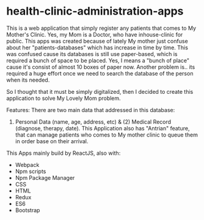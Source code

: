 # health-clinic-administration-apps

This is a web application that simply register any patients that comes to My Mother's Clinic.
Yes, my Mom is a Doctor, who have inhouse-clinic for public. 
This apps was created because of lately My mother just confuse about her "patients-databases" which has increase in time by time.
This was confused cause its databases is still use paper-based, which is required a bunch of space to be placed. 
Yes, I means a "bunch of place" cause it's consist of almost 10 boxes of paper now.
Another problem is.. its required a huge effort once we need to search the database of the person when its needed.

So I thought that it must be simply digitalized, then I decided to create this application to solve My Lovely Mom problem.

Features:
There are two main data that addressed in this database: 
1) Personal Data (name, age, address, etc) & (2) Medical Record (diagnose, therapy, date).
This Application also has "Antrian" feature, that can manage patients who comes to My mother clinic to queue them in order 
base on their arrival.

This Apps mainly build by ReactJS, also with:
- Webpack
- Npm scripts
- Npm Package Manager
- CSS
- HTML
- Redux
- ES6
- Bootstrap



